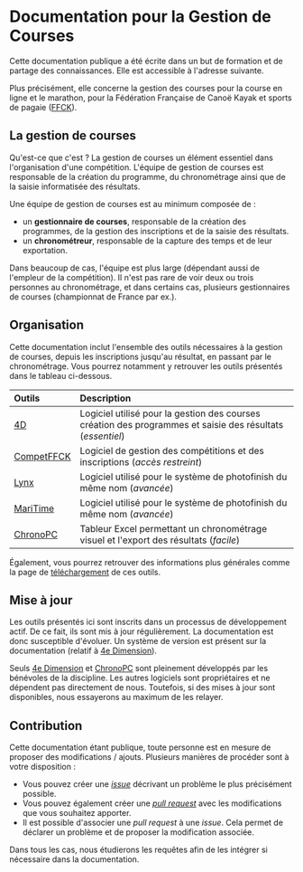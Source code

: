 # Documentation pour la Gestion de Courses

Cette documentation publique a été écrite dans un but de formation et de partage des connaissances. Elle est accessible à l'adresse suivante.

Plus précisément, elle concerne la gestion des courses pour la course en ligne et le marathon, pour la Fédération Française de Canoë Kayak et sports de pagaie ([FFCK](https://www.ffck.org/course-en-ligne/)).

## La gestion de courses

Qu'est-ce que c'est ? La gestion de courses un élément essentiel dans l'organisation d'une compétition. L'équipe de gestion de courses est responsable de la création du programme, du chronométrage ainsi que de la saisie informatisée des résultats. 

Une équipe de gestion de courses est au minimum composée de :

- un **gestionnaire de courses**, responsable de la création des programmes, de la gestion des inscriptions et de la saisie des résultats.
- un **chronométreur**, responsable de la capture des temps et de leur exportation.

Dans beaucoup de cas, l'équipe est plus large (dépendant aussi de l'empleur de la compétition). Il n'est pas rare de voir deux ou trois personnes au chronométrage, et dans certains cas, plusieurs gestionnaires de courses (championnat de France par ex.).

## Organisation

Cette documentation inclut l'ensemble des outils nécessaires à la gestion de courses, depuis les inscriptions jusqu'au résultat, en passant par le chronométrage. Vous pourrez notamment y retrouver les outils présentés dans le tableau ci-dessous.

| Outils                                   | Description                                                                                                 |
|:-----------------------------------------|:------------------------------------------------------------------------------------------------------------|
| [4D](4d/presentation.md)                 | Logiciel utilisé pour la gestion des courses création des programmes et saisie des résultats (*essentiel*) |
| [CompetFFCK](competffck/presentation.md) | Logiciel de gestion des compétitions et des inscriptions (*accès restreint*)                                |
| [Lynx](lynx/presentation.md)             | Logiciel utilisé pour le système de photofinish du même nom (*avancée*)                                     |
| [MariTime](maritime/presentation.md)     | Logiciel utilisé pour le système de photofinish du même nom (*avancée*)                                     |
| [ChronoPC](chronopc/presentation.md)     | Tableur Excel permettant un chronométrage visuel et l'export des résultats (*facile*)                       |

Également, vous pourrez retrouver des informations plus générales comme la page de [téléchargement](general/telechargements.md) de ces outils.

## Mise à jour

Les outils présentés ici sont inscrits dans un processus de développement actif. De ce fait, ils sont mis à jour régulièrement. La documentation est donc susceptible d'évoluer. Un système de version est présent sur la documentation (relatif à [4e Dimension](4d/presentation.md)).

Seuls [4e Dimension](4d/presentation.md) et [ChronoPC](chronopc/presentation.md) sont pleinement développés par les bénévoles de la discipline. Les autres logiciels sont propriétaires et ne dépendent pas directement de nous. Toutefois, si des mises à jour sont disponibles, nous essayerons au maximum de les relayer.

## Contribution

Cette documentation étant publique, toute personne est en mesure de proposer des modifications / ajouts. Plusieurs manières de procéder sont à votre disposition :

- Vous pouvez créer une [*issue*](https://github.com/BastOOn58/gestion-de-courses/issues) décrivant un problème le plus précisément possible.
- Vous pouvez également créer une [*pull request*](https://github.com/BastOOn58/gestion-de-courses/pulls) avec les modifications que vous souhaitez apporter.
- Il est possible d'associer une *pull request* à une *issue*. Cela permet de déclarer un problème et de proposer la modification associée.

Dans tous les cas, nous étudierons les requêtes afin de les intégrer si nécessaire dans la documentation. 
